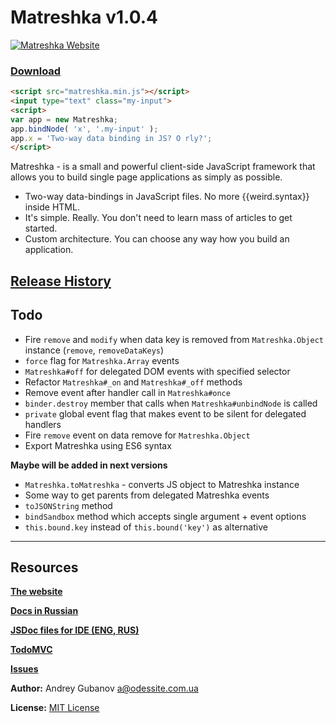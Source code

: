 # Matreshka v1.0.4

[![Matreshka Website](http://matreshka.io/img/mk5-logo_full-vert.svg)](http://matreshka.io)

### [Download](https://github.com/finom/matreshka/releases)

```html
<script src="matreshka.min.js"></script>
<input type="text" class="my-input">
<script>
var app = new Matreshka;
app.bindNode( 'x', '.my-input' );
app.x = 'Two-way data binding in JS? O rly?';
</script>
``` 

Matreshka - is a small and powerful client-side JavaScript framework that allows you to build single page applications as simply as possible.

* Two-way data-bindings in JavaScript files. No more {{weird.syntax}} inside HTML.
* It's simple. Really. You don't need to learn mass of articles to get started.
* Custom architecture. You can choose any way how you build an application.

## [Release History](https://github.com/finom/matreshka/releases)

## Todo
* Fire ``remove`` and ``modify`` when data key is removed from ``Matreshka.Object`` instance (``remove``, ``removeDataKeys``)
* ``force`` flag for ``Matreshka.Array`` events
* ``Matreshka#off`` for delegated DOM events with specified selector
* Refactor ``Matreshka#_on`` and ``Matreshka#_off`` methods
* Remove event after handler call in ``Matreshka#once``
* ``binder.destroy`` member that calls when ``Matreshka#unbindNode`` is called
* ``private`` global event flag that makes event to be silent for delegated handlers
* Fire ``remove`` event on data remove for ``Matreshka.Object``
* Export Matreshka using ES6 syntax


**Maybe will be added in next versions**
* ``Matreshka.toMatreshka`` - converts JS object to Matreshka instance
* Some way to get parents from delegated Matreshka events
* ``toJSONString`` method
* ``bindSandbox`` method which accepts single argument + event options
* ``this.bound.key`` instead of ``this.bound('key')`` as alternative

------------------------------------

## Resources
[**The website**](http://matreshka.io)

[**Docs in Russian**](http://ru.matreshka.io/)

[**JSDoc files for IDE (ENG, RUS)**](https://github.com/finom/matreshka_docs)

[**TodoMVC**](https://github.com/finom/matreshka_todomvc)

[**Issues**](https://github.com/finom/matreshka/issues)

**Author:** Andrey Gubanov <a@odessite.com.ua>

**License:** [MIT License](https://raw.github.com/finom/matreshka/master/LICENSE)



